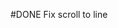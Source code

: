 #DONE  Fix scroll to line
<!--
order:0
completed:2025-01-20T23:14:08-05:00
archived:true
archivedAt:2025-01-20T23:14:08-05:00
originalPath:main.ts
originalLine:49
-->


